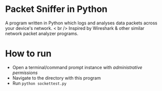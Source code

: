 # Packet Sniffer in Python
A program written in Python which logs and analyses data packets across your device's network.
< br />
Inspired by Wireshark & other similar network packet analyzer programs.

# How to run
- Open a terminal/command prompt instance with *administrative permissions*
- Navigate to the directory with this program
- Run `python sockettest.py`
